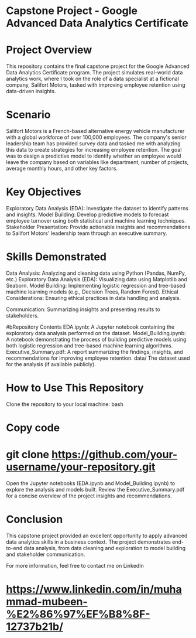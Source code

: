 

# Capstone Project - Google Advanced Data Analytics Certificate

# Project Overview
This repository contains the final capstone project for the Google Advanced Data Analytics Certificate program. The project simulates real-world data analytics work, where I took on the role of a data specialist at a fictional company, Salifort Motors, tasked with improving employee retention using data-driven insights.

# Scenario
Salifort Motors is a French-based alternative energy vehicle manufacturer with a global workforce of over 100,000 employees. The company's senior leadership team has provided survey data and tasked me with analyzing this data to create strategies for increasing employee retention. The goal was to design a predictive model to identify whether an employee would leave the company based on variables like department, number of projects, average monthly hours, and other key factors.

# Key Objectives
Exploratory Data Analysis (EDA): Investigate the dataset to identify patterns and insights.
Model Building: Develop predictive models to forecast employee turnover using both statistical and machine learning techniques.
Stakeholder Presentation: Provide actionable insights and recommendations to Salifort Motors' leadership team through an executive summary.

# Skills Demonstrated
Data Analysis: Analyzing and cleaning data using Python (Pandas, NumPy, etc.)
Exploratory Data Analysis (EDA): Visualizing data using Matplotlib and Seaborn.
Model Building: Implementing logistic regression and tree-based machine learning models (e.g., Decision Trees, Random Forest).
Ethical Considerations: Ensuring ethical practices in data handling and analysis.

Communication: Summarizing insights and presenting results to stakeholders.

#bRepository Contents
EDA.ipynb: A Jupyter notebook containing the exploratory data analysis performed on the dataset.
Model_Building.ipynb: A notebook demonstrating the process of building predictive models using both logistic regression and tree-based machine learning algorithms.
Executive_Summary.pdf: A report summarizing the findings, insights, and recommendations for improving employee retention.
data/ The dataset used for the analysis (if available publicly).

# How to Use This Repository
Clone the repository to your local machine:
bash
# Copy code
# git clone https://github.com/your-username/your-repository.git
Open the Jupyter notebooks (EDA.ipynb and Model_Building.ipynb) to explore the analysis and models built.
Review the Executive_Summary.pdf for a concise overview of the project insights and recommendations.

# Conclusion
This capstone project provided an excellent opportunity to apply advanced data analytics skills in a business context. The project demonstrates end-to-end data analysis, from data cleaning and exploration to model building and stakeholder communication.

For more information, feel free to contact me on LinkedIn
# https://www.linkedin.com/in/muhammad-mubeen-%E2%86%97%EF%B8%8F-12737b21b/
